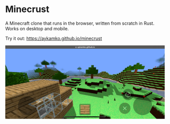 # Minecrust

A Minecraft clone that runs in the browser, written from scratch in Rust. Works on desktop and mobile.

Try it out: https://aykamko.github.io/minecrust

![](mobile_screenshot.png)